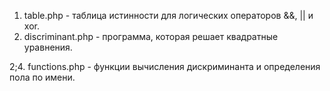 1. table.php - таблица истинности для логических операторов &&, || и xor.
2. discriminant.php - программа, которая решает квадратные уравнения.

2;4. functions.php - функции вычисления дискриминанта и определения пола по имени.
